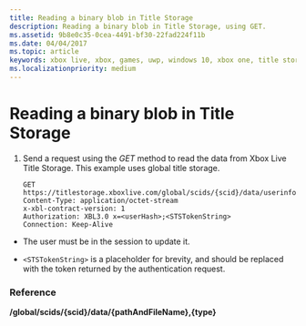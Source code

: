 ```yaml
---
title: Reading a binary blob in Title Storage
description: Reading a binary blob in Title Storage, using GET.
ms.assetid: 9b8e0c35-0cea-4491-bf30-22fad224f11b
ms.date: 04/04/2017
ms.topic: article
keywords: xbox live, xbox, games, uwp, windows 10, xbox one, title storage
ms.localizationpriority: medium
---
```


# Reading a binary blob in Title Storage

1.  Send a request using the *GET* method to read the data from Xbox Live Title Storage. This example uses global title storage.

        GET https://titlestorage.xboxlive.com/global/scids/{scid}/data/userinfo.bin,binary
        Content-Type: application/octet-stream
        x-xbl-contract-version: 1
        Authorization: XBL3.0 x=<userHash>;<STSTokenString>
        Connection: Keep-Alive

-   The user must be in the session to update it.

-   `<STSTokenString>` is a placeholder for brevity, and should be replaced with the token returned by the authentication request.


### Reference

**/global/scids/{scid}/data/{pathAndFileName},{type}**
